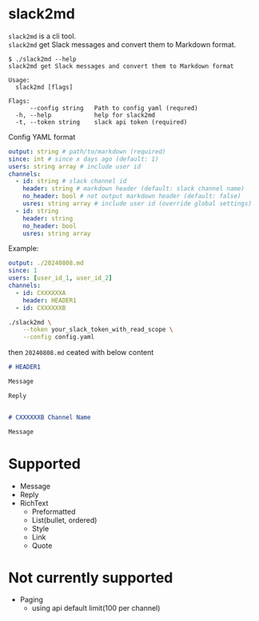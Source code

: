 # slack2md

`slack2md` is a cli tool.<br>
`slack2md` get Slack messages and convert them to Markdown format.

```
$ ./slack2md --help
slack2md get Slack messages and convert them to Markdown format

Usage:
  slack2md [flags]

Flags:
      --config string   Path to config yaml (requred)
  -h, --help            help for slack2md
  -t, --token string    slack api token (required)
```

Config YAML format

```yaml
output: string # path/to/markdown (required)
since: int # since x days ago (default: 1)
users: string array # include user id
channels:
  - id: string # slack channel id
    header: string # markdown header (default: slack channel name)
    no_header: bool # not output markdown header (default: false)
    usres: string array # include user id (override global settings)
  - id: string
    header: string
    no_header: bool
    usres: string array
```

Example:

```yaml
output: ./20240808.md
since: 1
users: [user_id_1, user_id_2]
channels:
  - id: CXXXXXXA
    header: HEADER1
  - id: CXXXXXXB
```

```sh
./slack2md \
    --token your_slack_token_with_read_scope \
    --config config.yaml
```

then `20240808.md` ceated with below content

```md
# HEADER1

Message

Reply


# CXXXXXXB Channel Name

Message
```

# Supported
- Message
- Reply
- RichText
  - Preformatted
  - List(bullet, ordered)
  - Style
  - Link
  - Quote

# Not currently supported
- Paging
  - using api default limit(100 per channel)